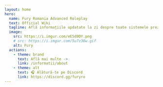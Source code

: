 ```yaml
---
layout: home
hero:
  name: Fury Romania Advanced Roleplay
  text: Official Wiki
  tagline: Află informațiile updatate la zi despre toate sistemele prezente pe serverul nostru.
  image:
    src: https://i.imgur.com/eE5d9DY.png
    # src: https://i.imgur.com/5u7z38w.gif
    alt: Fury
  actions:
    - theme: brand
      text: Află mai multe ->
      link: /informatii/about
    - theme: alt
      text: 🎧 Alătură-te pe Discord
      link: https://discord.gg/furyro
---
```

<!-- https://vitepress.dev/reference/default-theme-home-page -->

<script setup> 
    import SiteMap from '/.vitepress/components/SiteMap.vue'
    import Home from '/.vitepress/components/Home.vue'
</script>

<Home />
<SiteMap />